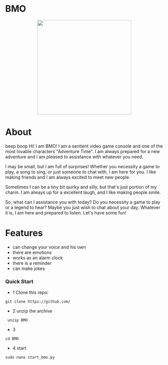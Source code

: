 # BMO
<p align="center">
      <img src="https://i.pinimg.com/564x/44/4e/90/444e90c7d1ae3e6969578eddc57ec6eb.jpg" Project Logo Url" width="300">
</p>

<p align="center">

# About 
beep boop Hi! I am BMO! I am a sentient video game console and one of the most lovable characters "Adventure Time". I am always prepared for a new adventure and I am pleased to assistance with whatever you need. 

I may be small, but I am full of surprises! Whether you necessity a game to play, a song to sing, or just someone to chat with, I am here for you. I like making friends and I am always excited to meet new people. 

Sometimes I can be a tiny bit quirky and silly, but that's just portion of my charm. I am always up for a excellent laugh, and I like making people smile. 

So, what can I assistance you with today? Do you necessity a game to play or a legend to hear? Maybe you just wish to chat about your day. Whatever it is, I am here and prepared to listen. Let's have some fun!


# Features
- can change your voice and his own
- there are emotions
- works as an alarm clock
- there is a reminder
- can make jokes

### Quick Start


- 1 Clone this repo:
```
git clone https://github.com/
```
- 2 unzip the archive
```
 unzip BMO
```
- 3 
```
cd BMO
```
- 4 start
```
sudo nano start_bmo.py
```




